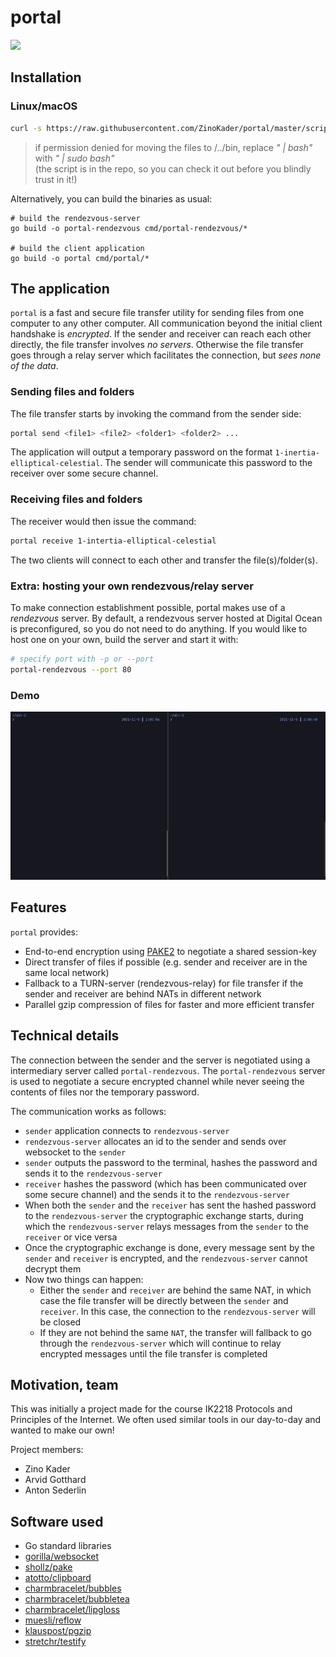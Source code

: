 # portal

<img src="https://user-images.githubusercontent.com/6842167/140818275-882ea0c2-461e-4b8d-8ff2-642c16a172c7.png" width="280" height="auto">

## Installation
### Linux/macOS

```bash
curl -s https://raw.githubusercontent.com/ZinoKader/portal/master/scripts/install.sh | bash
```

> if permission denied for moving the files to /../bin, replace _" | bash"_ with _" | sudo bash"_ <br>
(the script is in the repo, so you can check it out before you blindly trust in it!)

Alternatively, you can build the binaries as usual:

```
# build the rendezvous-server
go build -o portal-rendezvous cmd/portal-rendezvous/*

# build the client application
go build -o portal cmd/portal/*
```

## The application

`portal` is a fast and secure file transfer utility for sending files from one computer to any other computer. All communication beyond the initial client handshake is _encrypted_. If the sender and receiver can reach each other directly, the file transfer involves _no servers_. Otherwise the file transfer goes through a relay server which facilitates the connection, but _sees none of the data_.

### Sending files and folders

The file transfer starts by invoking the command from the sender side:

```bash
portal send <file1> <file2> <folder1> <folder2> ...
```

The application will output a temporary password on the format `1-inertia-elliptical-celestial`. 
The sender will communicate this password to the receiver over some secure channel.

### Receiving files and folders

The receiver would then issue the command:

```bash
portal receive 1-intertia-elliptical-celestial
```

The two clients will connect to each other and transfer the file(s)/folder(s).

### Extra: hosting your own rendezvous/relay server

To make connection establishment possible, portal makes use of a _rendezvous_ server. By default, a rendezvous server hosted at Digital Ocean is preconfigured, so you do not need to do anything. If you would like to host one on your own, build the server and start it with:

```bash
# specify port with -p or --port
portal-rendezvous --port 80
```

### Demo

![demo](./assets/demo.gif)

## Features

`portal` provides:

- End-to-end encryption using [PAKE2](https://en.wikipedia.org/wiki/Password-authenticated_key_agreement) to negotiate a shared session-key
- Direct transfer of files if possible (e.g. sender and receiver are in the same local network)
- Fallback to a TURN-server (rendezvous-relay) for file transfer if the sender and receiver are behind NATs in different network
- Parallel gzip compression of files for faster and more efficient transfer

## Technical details

The connection between the sender and the server is negotiated using a intermediary server called `portal-rendezvous`. The `portal-rendezvous` server is used to negotiate a secure encrypted channel while never seeing the contents of files nor the temporary password.

The communication works as follows:

- `sender` application connects to `rendezvous-server`
- `rendezvous-server` allocates an id to the sender and sends over websocket to the `sender`
- `sender` outputs the password to the terminal, hashes the password and sends it to the `rendezvous-server`
- `receiver` hashes the password (which has been communicated over some secure channel) and the sends it to the `rendezvous-server`
- When both the `sender` and the `receiver` has sent the hashed password to the `rendezvous-server` the cryptographic exchange starts, during which the `rendezvous-server` relays messages from the `sender` to the `receiver` or vice versa
- Once the cryptographic exchange is done, every message sent by the `sender` and `receiver` is encrypted, and the `rendezvous-server` cannot decrypt them
- Now two things can happen: 
  - Either the `sender` and `receiver` are behind the same NAT, in which case the file transfer will be directly between the `sender` and `receiver`. In this case, the connection to the `rendezvous-server` will be closed
  - If they are not behind the same `NAT`, the transfer will fallback to go through the `rendezvous-server` which will continue to relay encrypted messages until the file transfer is completed

## Motivation, team

This was initially a project made for the course IK2218 Protocols and Principles of the Internet.
We often used similar tools in our day-to-day and wanted to make our own! 

Project members:

- Zino Kader
- Arvid Gotthard 
- Anton Sederlin

## Software used

- Go standard libraries
- [gorilla/websocket](https://github.com/gorilla/websocket)
- [shollz/pake](https://github.com/schollz/pake)
- [atotto/clipboard](https://github.com/atotto/clipboard)
- [charmbracelet/bubbles](https://github.com/charmbracelet/bubbles)
- [charmbracelet/bubbletea](https://github.com/charmbracelet/bubbletea)
- [charmbracelet/lipgloss](https://github.com/charmbracelet/lipgloss)
- [muesli/reflow](https://github.com/muesli/reflow)
- [klauspost/pgzip](https://github.com/klauspost/pgzip)
- [stretchr/testify](https://github.com/stretchr/testify)
